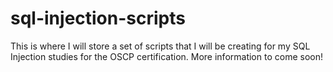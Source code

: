 # sql-injection-scripts

This is where I will store a set of scripts that I will be creating for my SQL Injection studies for the OSCP certification. More information to come soon!
